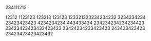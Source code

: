 234111212

12312
1123123
123213
123123
123321323234234232
3234234234
23423423423
4234234234
443433434
234234234234234423
23423423423432423423
23424234223423423
243423423423
23423423423423432
